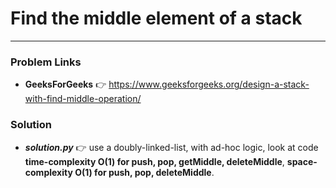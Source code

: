 # Find the middle element of a stack

---

### Problem Links
- **__GeeksForGeeks__** :point_right: https://www.geeksforgeeks.org/design-a-stack-with-find-middle-operation/

### Solution
- **_solution.py_** :point_right: use a doubly-linked-list, with ad-hoc logic, look at code **time-complexity O(1) for push, pop, getMiddle, deleteMiddle**, **space-complexity O(1) for push, pop, deleteMiddle**.

